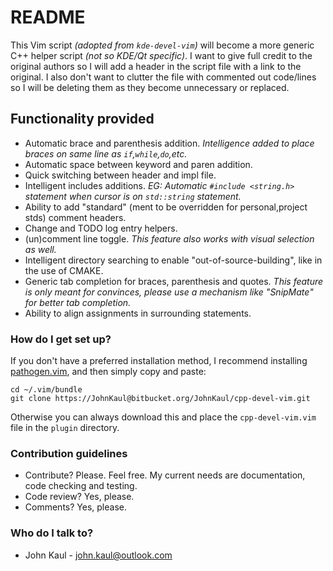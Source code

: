 # README #
This Vim script _(adopted from `kde-devel-vim`)_ will become a more generic C++ helper script _(not so KDE/Qt specific)_. I want to give full credit to the original authors so I will add a header in the script file with a link to the original. I also don't want to clutter the file with commented out code/lines so I will be deleting them as they become unnecessary or replaced.

## Functionality provided ##
*  Automatic brace and parenthesis addition. _Intelligence added to place braces on same line as `if`,`while`,`do`,etc._
*  Automatic space between keyword and paren addition.
*  Quick switching between header and impl file.
*  Intelligent includes additions. _EG: Automatic `#include <string.h>` statement when cursor is on `std::string` statement._
*  Ability to add "standard" (ment to be overridden for personal,project
   stds) comment headers.
*  Change and TODO log entry helpers.
*  (un)comment line toggle. _This feature also works with visual selection as well._
*  Intelligent directory searching to enable "out-of-source-building", like
   in the use of CMAKE.
*  Generic tab completion for braces, parenthesis and quotes. _This feature is only meant for convinces, please use a mechanism like "SnipMate" for better tab completion._
*  Ability to align assignments in surrounding statements.

### How do I get set up? ###
If you don't have a preferred installation method, I recommend installing [pathogen.vim](https://github.com/tpope/vim-pathogen), and then simply copy and paste:

    cd ~/.vim/bundle
    git clone https://JohnKaul@bitbucket.org/JohnKaul/cpp-devel-vim.git

Otherwise you can always download this and place the `cpp-devel-vim.vim` file in the `plugin` directory. 

### Contribution guidelines ###
* Contribute? Please. Feel free. My current needs are documentation, code checking and testing.
* Code review? Yes, please.
* Comments? Yes, please.

### Who do I talk to? ###

* John Kaul - john.kaul@outlook.com
